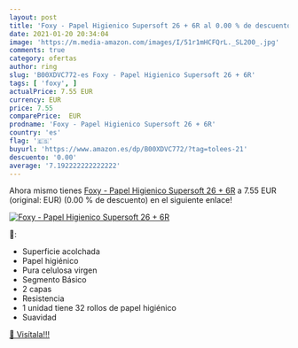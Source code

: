 ```yaml
---
layout: post
title: 'Foxy - Papel Higienico Supersoft 26 + 6R al 0.00 % de descuento'
date: 2021-01-20 20:34:04
image: 'https://m.media-amazon.com/images/I/51r1mHCFQrL._SL200_.jpg'
comments: true
category: ofertas
author: ring
slug: 'B00XDVC772-es Foxy - Papel Higienico Supersoft 26 + 6R'
tags: [ 'foxy', ]
actualPrice: 7.55 EUR
currency: EUR
price: 7.55
comparePrice:  EUR
prodname: 'Foxy - Papel Higienico Supersoft 26 + 6R'
country: 'es'
flag: '🇪🇸'
buyurl: 'https://www.amazon.es/dp/B00XDVC772/?tag=tolees-21'
descuento: '0.00'
average: '7.192222222222222'
---
```


Ahora mismo tienes [Foxy - Papel Higienico Supersoft 26 + 6R](https://www.amazon.es/dp/B00XDVC772/?tag=tolees-21) a 7.55 EUR (original:  EUR) (0.00 %  de descuento) en el siguiente enlace!

[![Foxy - Papel Higienico Supersoft 26 + 6R](https://m.media-amazon.com/images/I/51r1mHCFQrL._SL200_.jpg)](https://www.amazon.es/dp/B00XDVC772/?tag=tolees-21)

🔎:

- Superficie acolchada
- Papel higiénico
- Pura celulosa virgen
- Segmento Básico
- 2 capas
- Resistencia
- 1 unidad tiene 32 rollos de papel higiénico
- Suavidad

[🛒 Visítala!!!](https://www.amazon.es/dp/B00XDVC772/?tag=tolees-21)
